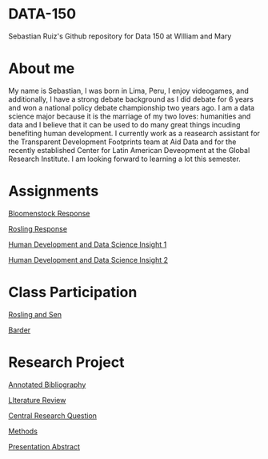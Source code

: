 # DATA-150
Sebastian Ruiz's Github repository for Data 150 at WIlliam and Mary

# About me
My name is Sebastian, I was born in Lima, Peru, I enjoy videogames, and additionally, I have a strong debate background as I did debate for 6 years and won a national policy debate championship two years ago. I am a data science major because it is the marriage of my two loves: humanities and data and I believe that it can be used to do many great things incuding benefiting human development. I currently work as a reasearch assistant for the Transparent Development Footprints team at Aid Data and for the recently established Center for Latin American Deveopment at the Global Research Institute. I am looking forward to learning a lot this semester.

# Assignments

[Bloomenstock Response](8-25_Bloomenstock_Response.md)

[Rosling Response](8-27_Rosling_Response.md)

[Human Development and Data Science Insight 1](9-17_HD_and_DS_Insight.md)

[Human Development and Data Science Insight 2](data_insight_2.md)

# Class Participation

[Rosling and Sen](9-3_Rosling_and_Sen.md)

[Barder](10-15_Barder.md)

# Research Project
[Annotated Bibliography](An.md)

[LIterature Review](lit.md)

[Central Research Question](central.md)

[Methods](methods.md)

[Presentation Abstract](Abstract.md)


